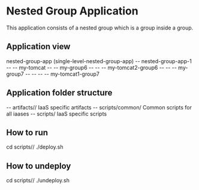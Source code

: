 Nested Group Application
========================
This application consists of a nested group which is a group inside a group.

Application view
----------------
nested-group-app (single-level-nested-group-app)
-- nested-group-app-1
-- -- my-tomcat
-- -- my-group6
-- -- -- my-tomcat2-group6
-- -- -- my-group7
-- -- -- -- my-tomcat1-group7

Application folder structure
----------------------------
-- artifacts/<iaas>/ IaaS specific artifacts
-- scripts/common/ Common scripts for all iaases
-- scripts/<iaas> IaaS specific scripts

How to run
----------
cd scripts/<iaas>/
./deploy.sh

How to undeploy
---------------
cd scripts/<iaas>/
./undeploy.sh